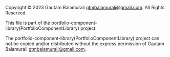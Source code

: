 Copyright © 2023 Gautam Balamurali <gtmbalamurali@gmail.com>.
All Rights Reserved.

This file is part of the portfolio-component-library(PortfolioComponentLibrary) project.

The portfolio-component-library(PortfolioComponentLibrary) project can not be copied and/or distributed without the express
permission of Gautam Balamurali <gtmbalamurali@gmail.com>.
